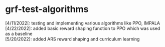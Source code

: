 # grf-test-algorithms
[4/11/2022[: testing and implementing various algorithms like PPO, IMPALA<br />
[4/22/2022]: added basic reward shaping function to PPO which was used as a baseline<br />
[5/20/2022]: added ARS reward shaping and curriculum learning<br />
